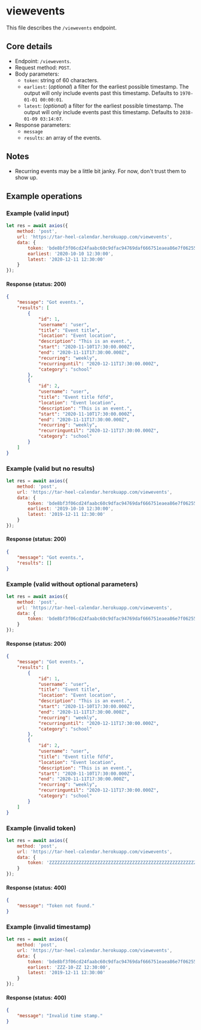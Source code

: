 # viewevents
This file describes the `/viewevents` endpoint.

## Core details
* Endpoint: `/viewevents`.
* Request method: `POST`.
* Body parameters:
    * `token`: string of 60 characters.
    * `earliest`: (_optional_) a filter for the earliest possible timestamp. The output will only include events past this timestamp. Defaults to `1970-01-01 00:00:01`.
    * `latest`: (_optional_) a filter for the earliest possible timestamp. The output will only include events past this timestamp. Defaults to `2038-01-09 03:14:07`.
* Response parameters:
    * `message`
    * `results`: an array of the events.

## Notes
* Recurring events may be a little bit janky. For now, don't trust them to show up.

## Example operations
### Example (valid input)
```js
let res = await axios({
    method: 'post',
    url: 'https://tar-heel-calendar.herokuapp.com/viewevents',
    data: {
        token: 'bde8bf3f06cd24faabc60c9dfac94769daf666751eaea86e7f06255c9740',
        earliest: '2020-10-10 12:30:00',
        latest: '2020-12-11 12:30:00'
    }
});
```

#### Response (status: 200)
```json
{
    "message": "Got events.",
    "results": [
        {
            "id": 1,
            "username": "user",
            "title": "Event title",
            "location": "Event location",
            "description": "This is an event.",
            "start": "2020-11-10T17:30:00.000Z",
            "end": "2020-11-11T17:30:00.000Z",
            "recurring": "weekly",
            "recurringuntil": "2020-12-11T17:30:00.000Z",
            "category": "school"
        },
        {
            "id": 2,
            "username": "user",
            "title": "Event title fdfd",
            "location": "Event location",
            "description": "This is an event.",
            "start": "2020-11-10T17:30:00.000Z",
            "end": "2020-11-11T17:30:00.000Z",
            "recurring": "weekly",
            "recurringuntil": "2020-12-11T17:30:00.000Z",
            "category": "school"
        }
    ]
}
```

### Example (valid but no results)
```js
let res = await axios({
    method: 'post',
    url: 'https://tar-heel-calendar.herokuapp.com/viewevents',
    data: {
        token: 'bde8bf3f06cd24faabc60c9dfac94769daf666751eaea86e7f06255c9740',
        earliest: '2019-10-10 12:30:00',
        latest: '2019-12-11 12:30:00'
    }
});
```

#### Response (status: 200)
```json
{
    "message": "Got events.",
    "results": []
}
```

### Example (valid without optional parameters)
```js
let res = await axios({
    method: 'post',
    url: 'https://tar-heel-calendar.herokuapp.com/viewevents',
    data: {
        token: 'bde8bf3f06cd24faabc60c9dfac94769daf666751eaea86e7f06255c9740'
    }
});
```

#### Response (status: 200)
```json
{
    "message": "Got events.",
    "results": [
        {
            "id": 1,
            "username": "user",
            "title": "Event title",
            "location": "Event location",
            "description": "This is an event.",
            "start": "2020-11-10T17:30:00.000Z",
            "end": "2020-11-11T17:30:00.000Z",
            "recurring": "weekly",
            "recurringuntil": "2020-12-11T17:30:00.000Z",
            "category": "school"
        },
        {
            "id": 2,
            "username": "user",
            "title": "Event title fdfd",
            "location": "Event location",
            "description": "This is an event.",
            "start": "2020-11-10T17:30:00.000Z",
            "end": "2020-11-11T17:30:00.000Z",
            "recurring": "weekly",
            "recurringuntil": "2020-12-11T17:30:00.000Z",
            "category": "school"
        }
    ]
}
```

### Example (invalid token)
```js
let res = await axios({
    method: 'post',
    url: 'https://tar-heel-calendar.herokuapp.com/viewevents',
    data: {
        token: 'ZZZZZZZZZZZZZZZZZZZZZZZZZZZZZZZZZZZZZZZZZZZZZZZZZZZZZZZZZZZZ'
    }
});
```

#### Response (status: 400)
```json
{
    "message": "Token not found."
}
```

### Example (invalid timestamp)
```js
let res = await axios({
    method: 'post',
    url: 'https://tar-heel-calendar.herokuapp.com/viewevents',
    data: {
        token: 'bde8bf3f06cd24faabc60c9dfac94769daf666751eaea86e7f06255c9740',
        earliest: 'ZZZ-10-ZZ 12:30:00',
        latest: '2019-12-11 12:30:00'
    }
});
```

#### Response (status: 400)
```json
{
    "message": "Invalid time stamp."
}
```
